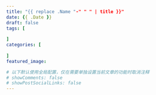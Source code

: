 ```yaml
---
title: "{{ replace .Name "-" " " | title }}"
date: {{ .Date }}
draft: false
tags: [
    
]
categories: [
    
]
featured_image: 

# 以下默认使用全局配置，仅在需要单独设置当前文章的功能时取消注释
# showComments: false
# showPostSocialLinks: false
---
```


<!--
{{< spoiler >}} 隐藏文字 {{< /spoiler >}}
{{< bilibili BV号 >}}
-->